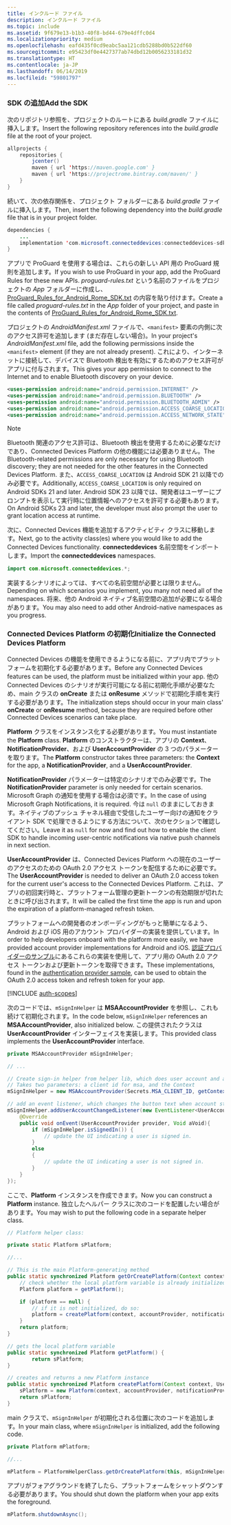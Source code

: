 ```yaml
---
title: インクルード ファイル
description: インクルード ファイル
ms.topic: include
ms.assetid: 9f679e13-b1b3-40f8-bd44-679e4dffc0d4
ms.localizationpriority: medium
ms.openlocfilehash: eafd435f0cd9eabc5aa121cdb5288bd0b522df60
ms.sourcegitcommit: e95423df0e4427377ab74dbd12b0056233181d32
ms.translationtype: HT
ms.contentlocale: ja-JP
ms.lasthandoff: 06/14/2019
ms.locfileid: "59801797"
---
```

### <a name="add-the-sdk"></a><span data-ttu-id="4402c-103">SDK の追加</span><span class="sxs-lookup"><span data-stu-id="4402c-103">Add the SDK</span></span>

<span data-ttu-id="4402c-104">次のリポジトリ参照を、プロジェクトのルートにある *build.gradle* ファイルに挿入します。</span><span class="sxs-lookup"><span data-stu-id="4402c-104">Insert the following repository references into the *build.gradle* file at the root of your project.</span></span>

```java
allprojects {
    repositories {
        jcenter()
        maven { url 'https://maven.google.com' }
        maven { url 'https://projectrome.bintray.com/maven/' }
    }
}
```
<span data-ttu-id="4402c-105">続いて、次の依存関係を、プロジェクト フォルダーにある _build.gradle_ ファイルに挿入します。</span><span class="sxs-lookup"><span data-stu-id="4402c-105">Then, insert the following dependency into the _build.gradle_ file that is in your project folder.</span></span>

```java
dependencies { 
    ...
    implementation 'com.microsoft.connecteddevices:connecteddevices-sdk:0.11.0'
}
```

<span data-ttu-id="4402c-106">アプリで ProGuard を使用する場合は、これらの新しい API 用の ProGuard 規則を追加します。</span><span class="sxs-lookup"><span data-stu-id="4402c-106">If you wish to use ProGuard in your app, add the ProGuard Rules for these new APIs.</span></span> <span data-ttu-id="4402c-107">*proguard-rules.txt* という名前のファイルをプロジェクトの *App* フォルダーに作成し、[ProGuard_Rules_for_Android_Rome_SDK.txt](https://github.com/Microsoft/project-rome/blob/master/Android/ProGuard_Rules_for_Android_Rome_SDK.txt) の内容を貼り付けます。</span><span class="sxs-lookup"><span data-stu-id="4402c-107">Create a file called *proguard-rules.txt* in the *App* folder of your project, and paste in the contents of [ProGuard_Rules_for_Android_Rome_SDK.txt](https://github.com/Microsoft/project-rome/blob/master/Android/ProGuard_Rules_for_Android_Rome_SDK.txt).</span></span>

<span data-ttu-id="4402c-108">プロジェクトの *AndroidManifest.xml* ファイルで、`<manifest>` 要素の内側に次のアクセス許可を追加します (まだ存在しない場合)。</span><span class="sxs-lookup"><span data-stu-id="4402c-108">In your project's *AndroidManifest.xml* file, add the following permissions inside the `<manifest>` element (if they are not already present).</span></span> <span data-ttu-id="4402c-109">これにより、インターネットに接続して、デバイスで Bluetooth 検出を有効にするためのアクセス許可がアプリに付与されます。</span><span class="sxs-lookup"><span data-stu-id="4402c-109">This gives your app permission to connect to the Internet and to enable Bluetooth discovery on your device.</span></span>

```xml
<uses-permission android:name="android.permission.INTERNET" />
<uses-permission android:name="android.permission.BLUETOOTH" />
<uses-permission android:name="android.permission.BLUETOOTH_ADMIN" />
<uses-permission android:name="android.permission.ACCESS_COARSE_LOCATION" />
<uses-permission android:name="android.permission.ACCESS_NETWORK_STATE" />
```

> [!NOTE]
> <span data-ttu-id="4402c-110">Bluetooth 関連のアクセス許可は、Bluetooth 検出を使用するために必要なだけであり、Connected Devices Platform の他の機能には必要ありません。</span><span class="sxs-lookup"><span data-stu-id="4402c-110">The Bluetooth-related permissions are only necessary for using Bluetooth discovery; they are not needed for the other features in the Connected Devices Platform.</span></span> <span data-ttu-id="4402c-111">また、`ACCESS_COARSE_LOCATION` は Android SDK 21 以降でのみ必要です。</span><span class="sxs-lookup"><span data-stu-id="4402c-111">Additionally, `ACCESS_COARSE_LOCATION` is only required on Android SDKs 21 and later.</span></span> <span data-ttu-id="4402c-112">Android SDK 23 以降では、開発者はユーザーにプロンプトを表示して実行時に位置情報へのアクセスを許可する必要もあります。</span><span class="sxs-lookup"><span data-stu-id="4402c-112">On Android SDKs 23 and later, the developer must also prompt the user to grant location access at runtime.</span></span>

<span data-ttu-id="4402c-113">次に、Connected Devices 機能を追加するアクティビティ クラスに移動します。</span><span class="sxs-lookup"><span data-stu-id="4402c-113">Next, go to the activity class(es) where you would like to add the Connected Devices functionality.</span></span> <span data-ttu-id="4402c-114">**connecteddevices** 名前空間をインポートします。</span><span class="sxs-lookup"><span data-stu-id="4402c-114">Import the **connecteddevices** namespaces.</span></span>

```java
import com.microsoft.connecteddevices.*;
```

<span data-ttu-id="4402c-115">実装するシナリオによっては、すべての名前空間が必要とは限りません。</span><span class="sxs-lookup"><span data-stu-id="4402c-115">Depending on which scenarios you implement, you many not need all of the namespaces.</span></span> <span data-ttu-id="4402c-116">将来、他の Android ネイティブ名前空間の追加が必要になる場合があります。</span><span class="sxs-lookup"><span data-stu-id="4402c-116">You may also need to add other Android-native namespaces as you progress.</span></span>

### <a name="initialize-the-connected-devices-platform"></a><span data-ttu-id="4402c-117">Connected Devices Platform の初期化</span><span class="sxs-lookup"><span data-stu-id="4402c-117">Initialize the Connected Devices Platform</span></span>

<span data-ttu-id="4402c-118">Connected Devices の機能を使用できるようになる前に、アプリ内でプラットフォームを初期化する必要があります。</span><span class="sxs-lookup"><span data-stu-id="4402c-118">Before any Connected Devices features can be used, the platform must be initialized within your app.</span></span> <span data-ttu-id="4402c-119">他の Connected Devices のシナリオが実行可能になる前に初期化手順が必要なため、main クラスの **onCreate** または **onResume** メソッドで初期化手順を実行する必要があります。</span><span class="sxs-lookup"><span data-stu-id="4402c-119">The initialization steps should occur in your main class' **onCreate** or **onResume** method, because they are required before other Connected Devices scenarios can take place.</span></span> 

<span data-ttu-id="4402c-120">**Platform** クラスをインスタンス化する必要があります。</span><span class="sxs-lookup"><span data-stu-id="4402c-120">You must instantiate the **Platform** class.</span></span> <span data-ttu-id="4402c-121">**Platform** のコンストラクターは、アプリの **Context**、**NotificationProvider**、および **UserAccountProvider** の 3 つのパラメーターを取ります。</span><span class="sxs-lookup"><span data-stu-id="4402c-121">The **Platform** constructor takes three parameters: the **Context** for the app, a **NotificationProvider**, and a **UserAccountProvider**.</span></span>

<span data-ttu-id="4402c-122">**NotificationProvider** パラメーターは特定のシナリオでのみ必要です。</span><span class="sxs-lookup"><span data-stu-id="4402c-122">The **NotificationProvider** parameter is only needed for certain scenarios.</span></span> <span data-ttu-id="4402c-123">Microsoft Graph の通知を使用する場合は必須です。</span><span class="sxs-lookup"><span data-stu-id="4402c-123">In the case of using Microsoft Graph Notifications, it is required.</span></span> <span data-ttu-id="4402c-124">今は `null` のままにしておきます。ネイティブのプッシュ チャネル経由で受信したユーザー向けの通知をクライアント SDK で処理できるようにする方法について、次のセクションで確認してください。</span><span class="sxs-lookup"><span data-stu-id="4402c-124">Leave it as `null` for now and find out how to enable the client SDK to handle incoming user-centric notifications via native push channels in next section.</span></span>

<span data-ttu-id="4402c-125">**UserAccountProvider** は、Connected Devices Platform への現在のユーザーのアクセスのための OAuth 2.0 アクセス トークンを配信するために必要です。</span><span class="sxs-lookup"><span data-stu-id="4402c-125">The **UserAccountProvider** is needed to deliver an OAuth 2.0 access token for the current user's access to the Connected Devices Platform.</span></span> <span data-ttu-id="4402c-126">これは、アプリの初回実行時と、プラットフォーム管理の更新トークンの有効期限が切れたときに呼び出されます。</span><span class="sxs-lookup"><span data-stu-id="4402c-126">It will be called the first time the app is run and upon the expiration of a platform-managed refresh token.</span></span> 

<span data-ttu-id="4402c-127">プラットフォームへの開発者のオンボーディングがもっと簡単になるよう、Android および iOS 用のアカウント プロバイダーの実装を提供しています。</span><span class="sxs-lookup"><span data-stu-id="4402c-127">In order to help developers onboard with the platform more easily, we have provided account provider implementations for Android and iOS.</span></span> <span data-ttu-id="4402c-128">[認証プロバイダーのサンプル](https://github.com/Microsoft/project-rome/tree/master/Android/samples/account-provider-sample)にあるこれらの実装を使用して、アプリ用の OAuth 2.0 アクセス トークンおよび更新トークンを取得できます。</span><span class="sxs-lookup"><span data-stu-id="4402c-128">These implementations, found in the [authentication provider sample](https://github.com/Microsoft/project-rome/tree/master/Android/samples/account-provider-sample), can be used to obtain the OAuth 2.0 access token and refresh token for your app.</span></span>

[!INCLUDE [auth-scopes](../auth-scopes.md)]

<span data-ttu-id="4402c-129">次のコードでは、`mSignInHelper` は **MSAAccountProvider** を参照し、これも続けて初期化されます。</span><span class="sxs-lookup"><span data-stu-id="4402c-129">In the code below, `mSignInHelper` references an **MSAAccountProvider**, also initialized below.</span></span> <span data-ttu-id="4402c-130">この提供されたクラスは **UserAccountProvider** インターフェイスを実装します。</span><span class="sxs-lookup"><span data-stu-id="4402c-130">This provided class implements the **UserAccountProvider** interface.</span></span>

```java
private MSAAccountProvider mSignInHelper;

// ...

// Create sign-in helper from helper lib, which does user account and access token management for us
// Takes two parameters: a client id for msa, and the Context
mSignInHelper = new MSAAccountProvider(Secrets.MSA_CLIENT_ID, getContext());

// add an event listener, which changes the button text when account state changes
mSignInHelper.addUserAccountChangedListener(new EventListener<UserAccountProvider, Void>() {
    @Override
    public void onEvent(UserAccountProvider provider, Void aVoid){
        if (mSignInHelper.isSignedIn()) {
            // update the UI indicating a user is signed in.
        }
        else
        {
            // update the UI indicating a user is not signed in.
        }
    }
});
```

<span data-ttu-id="4402c-131">ここで、**Platform** インスタンスを作成できます。</span><span class="sxs-lookup"><span data-stu-id="4402c-131">Now you can construct a **Platform** instance.</span></span> <span data-ttu-id="4402c-132">独立したヘルパー クラスに次のコードを配置したい場合があります。</span><span class="sxs-lookup"><span data-stu-id="4402c-132">You may wish to put the following code in a separate helper class.</span></span> 

```java
// Platform helper class:

private static Platform sPlatform;

//...

// This is the main Platform-generating method
public static synchronized Platform getOrCreatePlatform(Context context, UserAccountProvider accountProvider, NotificationProvider notificationProvider) {
    // check whether the local platform variable is already initialized.
    Platform platform = getPlatform();

    if (platform == null) {
        // if it is not initialized, do so:
        platform = createPlatform(context, accountProvider, notificationProvider);
    }
    return platform;
}

// gets the local platform variable
public static synchronized Platform getPlatform() {
        return sPlatform;
}

// creates and returns a new Platform instance
public static synchronized Platform createPlatform(Context context, UserAccountProvider accountProvider, NotificationProvider notificationProvider) {
    sPlatform = new Platform(context, accountProvider, notificationProvider);
    return sPlatform;
}
```
<span data-ttu-id="4402c-133">main クラスで、`mSignInHelper` が初期化される位置に次のコードを追加します。</span><span class="sxs-lookup"><span data-stu-id="4402c-133">In your main class, where `mSignInHelper` is initialized, add the following code.</span></span>

```java
private Platform mPlatform;

//...

mPlatform = PlatformHelperClass.getOrCreatePlatform(this, mSignInHelper, null);
```

<span data-ttu-id="4402c-134">アプリがフォアグラウンドを終了したら、プラットフォームをシャットダウンする必要があります。</span><span class="sxs-lookup"><span data-stu-id="4402c-134">You should shut down the platform when your app exits the foreground.</span></span>

```Java
mPlatform.shutdownAsync();
```
